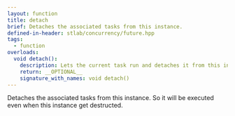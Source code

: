 ```yaml
---
layout: function
title: detach
brief: Detaches the associated tasks from this instance.
defined-in-header: stlab/concurrency/future.hpp 
tags:
  - function
overloads:
  void detach():
    description: Lets the current task run and detaches it from this instance.
    return: __OPTIONAL__
    signature_with_names: void detach()
---
```

Detaches the associated tasks from this instance. So it will be executed even when this instance get destructed.

